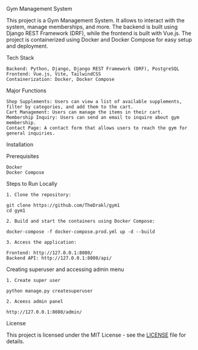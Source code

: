 Gym Management System

This project is a Gym Management System. It allows to interact with the system, manage memberships, and more. The backend is built using Django REST Framework (DRF), while the frontend is built with Vue.js. The project is containerized using Docker and Docker Compose for easy setup and deployment.


Tech Stack

	Backend: Python, Django, Django REST Framework (DRF), PostgreSQL
	Frontend: Vue.js, Vite, TailwindCSS
	Containerization: Docker, Docker Compose

 Major Functions

	Shop Supplements: Users can view a list of available supplements, filter by categories, and add them to the cart.
	Cart Management: Users can manage the items in their cart.
	Membership Inquiry: Users can send an email to inquire about gym membership.
	Contact Page: A contact form that allows users to reach the gym for general inquiries.


Installation

Prerequisites

	Docker
	Docker Compose

Steps to Run Locally

    1. Clone the repository:
    
    git clone https://github.com/TheDrakl/gym1
    cd gym1
   
    2. Build and start the containers using Docker Compose:

    docker-compose -f docker-compose.prod.yml up -d --build

    3. Access the application:
    
    Frontend: http://127.0.0.1:8080/
    Backend API: http://127.0.0.1:8080/api/

Creating superuser and accessing admin menu

	1. Create super user

  	python manage.py createsuperuser

   	2. Aceess admin panel

 	http://127.0.0.1:8080/admin/
     	

License

This project is licensed under the MIT License - see the [LICENSE](LICENSE) file for details. 

